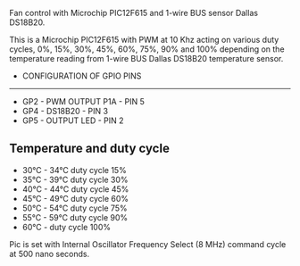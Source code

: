 Fan control with Microchip PIC12F615 and 1-wire BUS sensor Dallas DS18B20.

This is a Microchip PIC12F615 with PWM at 10 Khz acting on various duty cycles,
0%, 15%, 30%, 45%, 60%, 75%, 90% and 100% depending on the temperature reading 
from 1-wire BUS Dallas DS18B20 temperature sensor.

* CONFIGURATION OF GPIO PINS
------------------------------
* GP2 - PWM OUTPUT P1A - PIN 5
* GP4 - DS18B20        - PIN 3
* GP5 - OUTPUT LED     - PIN 2 

Temperature and duty cycle
------------------------------
* 30°C - 34°C duty cycle  15%
* 35°C - 39°C duty cycle  30%
* 40°C - 44°C duty cycle  45%
* 45°C - 49°C duty cycle  60%
* 50°C - 54°C duty cycle  75%
* 55°C - 59°C duty cycle  90%
* 60°C -     duty cycle 100%

Pic is set with Internal Oscillator Frequency Select (8 MHz)
command cycle at 500 nano seconds.
